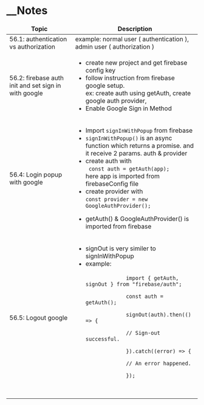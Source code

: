 # \_\_Notes

<table>
  <thead align="center">
    <tr border: none;>
      <td><b>Topic</b></td>
      <td><b>Description</b></td>
    </tr>
  </thead>
  <tbody>
    <tr>
      <td>56.1: authentication vs authorization</td>
      <td>example: normal user ( authentication ), admin user ( authorization ) </td>
    </tr>
     <tr>
      <td>56.2: firebase auth init and set sign in with google</td>
      <td> 
      <ul>
         <li> create new project and get firebase config key </li>
         <li> follow instruction from firebase google setup. <br> ex: create auth using getAuth, create google auth provider, </li>
         <li>Enable Google Sign in Method </li>
      </ul>
      </td>
    </tr>
    <tr>
      <td>56.4: Login popup with google</td>
      <td> 
      <ul>
         <li> Import <code>signInWithPopup</code> from firebase </li>
         <li> <code>signInWithPopup()</code>  is an async function which returns a promise. and it receive 2 params. auth & provider </li>
         <li>create auth with <br> <code> const auth = getAuth(app);</code> <br> here app is imported from firebaseConfig file </li>
         <li>create provider with <br> <code>const provider = new GoogleAuthProvider();
         </code></li>
         <li>  getAuth() & GoogleAuthProvider() is imported from firebase </li>
      </ul>
      </td>
    </tr>
    <tr>
      <td>56.5: Logout google</td>
      <td> 
      <ul>
         <li> signOut is very similer to signInWithPopup </li>
         <li> example: <br>
            <code>
             import { getAuth, signOut } from "firebase/auth"; <br>
             const auth = getAuth(); <br>
             signOut(auth).then(() => { <br>
             // Sign-out successful. <br>
             }).catch((error) => { <br>
             // An error happened. <br>
             }); <br>
             </code> 
          </li>

</ul>
</td>
</tr>

  </tbody>
</table>

